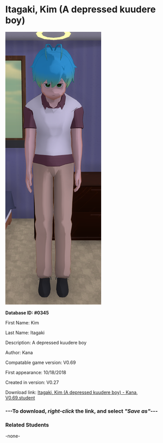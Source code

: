 # Itagaki, Kim (A depressed kuudere boy)

<img src="../../Files/Images/Itagaki, Kim (A depressed kuudere boy).png" title="Itagaki, Kim (A depressed kuudere boy) - Kana, V0.69">

**Database ID: #0345**

First Name: Kim

Last Name: Itagaki

Description: A depressed kuudere boy

Author: Kana

Compatable game version: V0.69

First appearance: 10/18/2018

Created in version: V0.27

Download link: <a href="https://raw.githubusercontent.com/Arbiter1223/Daigaku-Gurashi-Custom-Students/master/Files/Student%20Files/Itagaki%2C%20Kim%20(A%20depressed%20kuudere%20boy)%20-%20Kana%2C%20V0.69.student">Itagaki, Kim (A depressed kuudere boy) - Kana, V0.69.student</a>

### ---**To download, _right-click_ the link, and select _"Save as"_**---

### Related Students

-none-
